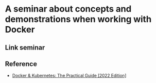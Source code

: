 # A seminar about concepts and demonstrations when working with Docker
## Link seminar

## Reference
- [Docker & Kubernetes: The Practical Guide [2022 Edition]](https://www.udemy.com/share/103Ia0/)
